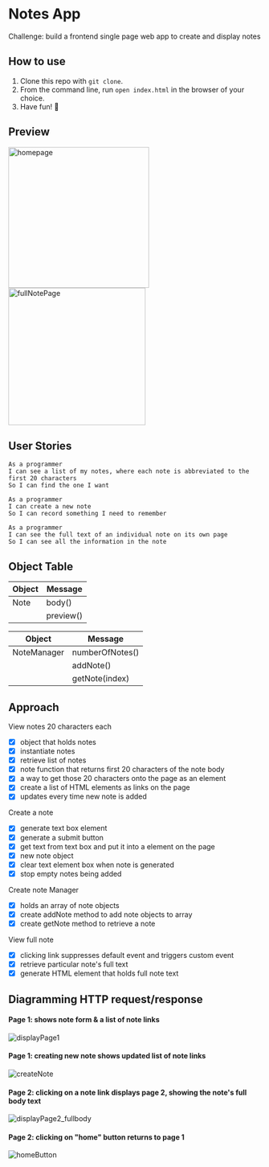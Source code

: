 # Notes App
Challenge: build a frontend single page web app to create and display notes

## How to use
1. Clone this repo with `git clone`.
2. From the command line, run `open index.html` in the browser of your choice.
3. Have fun! 🤩

## Preview
<img width="280" alt="homepage" src="https://user-images.githubusercontent.com/28805811/83274013-1b7c9480-a1c5-11ea-9d72-84f5b63598bd.png">

<img width="273" alt="fullNotePage" src="https://user-images.githubusercontent.com/28805811/83274015-1c152b00-a1c5-11ea-804a-58badf24ed90.png">

## User Stories
```
As a programmer
I can see a list of my notes, where each note is abbreviated to the first 20 characters
So I can find the one I want

As a programmer
I can create a new note
So I can record something I need to remember

As a programmer
I can see the full text of an individual note on its own page
So I can see all the information in the note
```

## Object Table

| Object | Message |
| --- | --- |
| Note | body() |
| | preview() |

| Object | Message |
| --- | --- |
| NoteManager | numberOfNotes()
| | addNote()
| | getNote(index) |

## Approach

View notes 20 characters each

- [x] object that holds notes
- [x] instantiate notes
- [x] retrieve list of notes
- [x] note function that returns first 20 characters of the note body
- [x] a way to get those 20 characters onto the page as an element
- [x] create a list of HTML elements as links on the page
- [x] updates every time new note is added

Create a note

- [x] generate text box element
- [x] generate a submit button
- [x] get text from text box and put it into a element on the page
- [x] new note object
- [x] clear text element box when note is generated
- [x] stop empty notes being added

Create note Manager
- [x] holds an array of note objects
- [x] create addNote method to add note objects to array
- [x] create getNote method to retrieve a note

View full note

- [x] clicking link suppresses default event and triggers custom event
- [x] retrieve particular note's full text
- [x] generate HTML element that holds full note text

## Diagramming HTTP request/response

#### Page 1: shows note form & a list of note links
![displayPage1](https://user-images.githubusercontent.com/28805811/83970821-b8c77f00-a8cf-11ea-95cc-d68da908a1a6.png)

#### Page 1: creating new note shows updated list of note links
![createNote](https://user-images.githubusercontent.com/28805811/83970874-017f3800-a8d0-11ea-9bc6-7276bf8b4165.png)

#### Page 2: clicking on a note link displays page 2, showing the note's full body text
![displayPage2_fullbody](https://user-images.githubusercontent.com/28805811/83970777-77cf6a80-a8cf-11ea-8010-88e19927be30.png)

#### Page 2: clicking on "home" button returns to page 1
![homeButton](https://user-images.githubusercontent.com/28805811/83970938-63d83880-a8d0-11ea-8e27-dacd81aad2fd.png)
